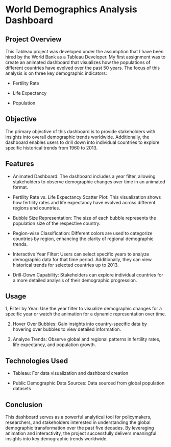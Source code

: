 # World Demographics Analysis Dashboard

## Project Overview

This Tableau project was developed under the assumption that I have been hired by the World Bank as a Tableau Developer. My first assignment was to create an animated dashboard that visualizes how the populations of different countries have evolved over the past 50 years. The focus of this analysis is on three key demographic indicators:

*    Fertility Rate

*    Life Expectancy

*    Population

## Objective

The primary objective of this dashboard is to provide stakeholders with insights into overall demographic trends worldwide. Additionally, the dashboard enables users to drill down into individual countries to explore specific historical trends from 1960 to 2013.

## Features

*    Animated Dashboard: The dashboard includes a year filter, allowing stakeholders to observe demographic changes over time in an animated format.

*    Fertility Rate vs. Life Expectancy Scatter Plot: This visualization shows how fertility rates and life expectancy have evolved across different regions and countries.

*    Bubble Size Representation: The size of each bubble represents the population size of the respective country.

*    Region-wise Classification: Different colors are used to categorize countries by region, enhancing the clarity of regional demographic trends.

*    Interactive Year Filter: Users can select specific years to analyze demographic data for that time period. Additionally, they can view historical trends for selected countries up to 2013.

*    Drill-Down Capability: Stakeholders can explore individual countries for a more detailed analysis of their demographic progression.

## Usage

1, Filter by Year: Use the year filter to visualize demographic changes for a specific year or watch the animation for a dynamic representation over time.

2. Hover Over Bubbles: Gain insights into country-specific data by hovering over bubbles to view detailed information.

3. Analyze Trends: Observe global and regional patterns in fertility rates, life expectancy, and population growth.

## Technologies Used

*    Tableau: For data visualization and dashboard creation

*    Public Demographic Data Sources: Data sourced from global population datasets

## Conclusion

This dashboard serves as a powerful analytical tool for policymakers, researchers, and stakeholders interested in understanding the global demographic transformation over the past five decades. By leveraging animation and interactivity, the project successfully delivers meaningful insights into key demographic trends worldwide.

